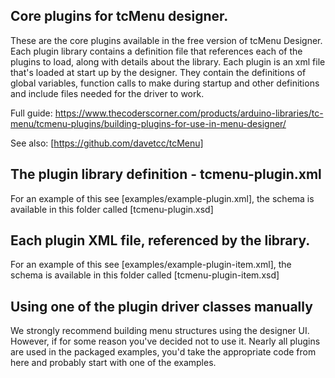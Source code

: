 ## Core plugins for tcMenu designer.

These are the core plugins available in the free version of tcMenu Designer. Each plugin library contains a definition file that references each of the plugins to load, along with details about the library. Each plugin is an xml file that's loaded at start up by the designer. They contain the definitions of global variables, function calls to make during startup and other definitions and include files needed for the driver to work. 

Full guide: https://www.thecoderscorner.com/products/arduino-libraries/tc-menu/tcmenu-plugins/building-plugins-for-use-in-menu-designer/

See also: [https://github.com/davetcc/tcMenu]

## The plugin library definition - tcmenu-plugin.xml

For an example of this see [examples/example-plugin.xml], the schema is available in this folder called [tcmenu-plugin.xsd]

## Each plugin XML file, referenced by the library.

For an example of this see [examples/example-plugin-item.xml], the schema is available in this folder called [tcmenu-plugin-item.xsd]

## Using one of the plugin driver classes manually

We strongly recommend building menu structures using the designer UI. However, if for some reason you've decided not to use it. Nearly all plugins are used in the packaged examples, you'd take the appropriate code from here and probably start with one of the examples. 
